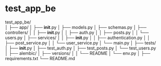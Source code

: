 <!-- @format -->

# test_app_be

test_app_be/ <br />
│
├── app/
│ ├── **init**.py
│ ├── models.py
│ ├── schemas.py
│ ├── controllers/
│ │ ├── **init**.py
│ │ ├── auth.py
│ │ ├── posts.py
│ │ └── users.py
│ ├── services/
│ │ ├── **init**.py
│ │ ├── authentication.py
│ │ ├── post_service.py
│ │ └── user_service.py
│ └── main.py
│
├── tests/
│ ├── **init**.py
│ ├── test_auth.py
│ ├── test_posts.py
│ └── test_users.py
│
├── alembic/
│ ├── versions/
│ │ └── README
│ └── env.py
│
├── requirements.txt
└── README.md
